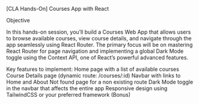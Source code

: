 [CLA Hands-On] Courses App with React

Objective

In this hands-on session, you’ll build a Courses Web App that allows users to browse available courses, view course details, and navigate through the app seamlessly using React Router. The primary focus will be on mastering React Router for page navigation and implementing a global Dark Mode toggle using the Context API, one of React’s powerful advanced features.

Key features to implement:
Home page with a list of available courses
Course Details page (dynamic route: /courses/:id)
Navbar with links to Home and About
Not found page for a non existing route
Dark Mode toggle in the navbar that affects the entire app
Responsive design using TailwindCSS or your preferred framework (Bonus)
